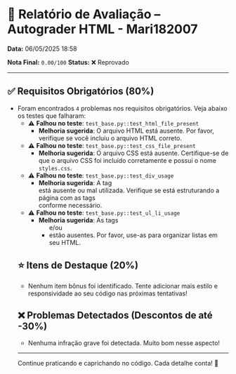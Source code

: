 # 🧪 Relatório de Avaliação – Autograder HTML - Mari182007

**Data:** 06/05/2025 18:58

**Nota Final:** `0.00/100`
**Status:** ❌ Reprovado

---
## ✅ Requisitos Obrigatórios (80%)
- Foram encontrados `4` problemas nos requisitos obrigatórios. Veja abaixo os testes que falharam:
  - ⚠️ **Falhou no teste**: `test_base.py::test_html_file_present`
    - **Melhoria sugerida**: O arquivo HTML está ausente. Por favor, verifique se você incluiu o arquivo HTML correto.
  - ⚠️ **Falhou no teste**: `test_base.py::test_css_file_present`
    - **Melhoria sugerida**: O arquivo CSS está ausente. Certifique-se de que o arquivo CSS foi incluído corretamente e possui o nome `styles.css`.
  - ⚠️ **Falhou no teste**: `test_base.py::test_div_usage`
    - **Melhoria sugerida**: A tag <div> está ausente ou mal utilizada. Verifique se está estruturando a página com as tags <div> conforme necessário.
  - ⚠️ **Falhou no teste**: `test_base.py::test_ul_li_usage`
    - **Melhoria sugerida**: As tags <ul> e/ou <li> estão ausentes. Por favor, use-as para organizar listas em seu HTML.

## ⭐ Itens de Destaque (20%)
- Nenhum item bônus foi identificado. Tente adicionar mais estilo e responsividade ao seu código nas próximas tentativas!

## ❌ Problemas Detectados (Descontos de até -30%)
- Nenhuma infração grave foi detectada. Muito bom nesse aspecto!

---
Continue praticando e caprichando no código. Cada detalhe conta! 💪
